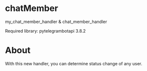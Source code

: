 # chatMember
 my_chat_member_handler & chat_member_handler

Required library:
pytelegrambotapi 3.8.2

# About
With this new handler, you can determine status change of any user.
